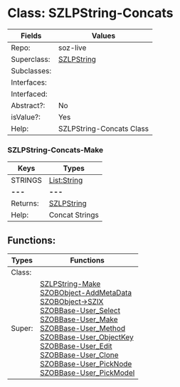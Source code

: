 
# Class:	SZLPString-Concats

| Fields | Values |
| --------- | --------- |
| Repo: | soz-live |
| Superclass: | [SZLPString](SZLPString.html) |
| Subclasses: |  |
| Interfaces: |  |
| Interfaced: |  |
| Abstract?: | No |
| isValue?: | Yes |
| Help: | SZLPString-Concats Class |

### SZLPString-Concats-Make

| Keys | Types |
| --------- | --------- |
| STRINGS | [List:String](String.html) |
| **---** | **---** |
| Returns: | [SZLPString](SZLPString.html) |
| Help: | Concat Strings |


## Functions:

| Types | Functions |
| --------- | --------- |
| Class: |  |
| Super: | [SZLPString-Make](SZLPString.html) <br> [SZOBObject-AddMetaData](SZOBObject.html) <br> [SZOBObject->SZIX](SZOBObject.html) <br> [SZOBBase-User_Select](SZOBBase.html) <br> [SZOBBase-User_Make](SZOBBase.html) <br> [SZOBBase-User_Method](SZOBBase.html) <br> [SZOBBase-User_ObjectKey](SZOBBase.html) <br> [SZOBBase-User_Edit](SZOBBase.html) <br> [SZOBBase-User_Clone](SZOBBase.html) <br> [SZOBBase-User_PickNode](SZOBBase.html) <br> [SZOBBase-User_PickModel](SZOBBase.html) |


